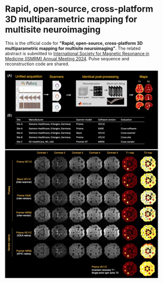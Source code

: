 # Rapid, open-source, cross-platform 3D multiparametric mapping for multisite neuroimaging

This is the official code for **"Rapid, open-source, cross-platform 3D multiparametric mapping for multisite neuroimaging"**.
The related abstract is submitted to [International Society for Magnetic Resonance in Medicine (ISMRM) Annual Meeting 2024](https://www.ismrm.org/24m/).
Pulse sequence and reconstruction code are shared.

![Alt text](figures/Figure1.png?raw=true "Pulseq-QALAS")
![Alt text](figures/pulseq_qalas.jpg?raw=true "Pulseq-QALAS")

